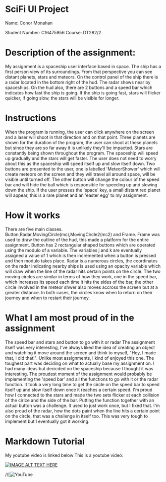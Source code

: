 # SciFi UI Project

Name: Conor Monahan

Student Number: C16475956
Course: DT282/2

# Description of the assignment: 
My assignment is  a spaceship user interface based in space. The ship has a first person view of its surroundings. From that perspective you can see distant planets, stars and meteors. On the control panel of the ship there is a radar located in the bottom right of the hud. The radar shows near by spaceships. On the hud also, there are 2 buttons and a speed bar which indicates how fast the ship is going. If the ship is going fast, stars will flicker quicker, if going slow, the stars will be visible for longer.

# Instructions
When the program is running, the user can click anywhere on the screen and a laser will shoot in that direction and on that point. Three planets are shown for the duration of the program, the user can shoot at these planets but since they are so far away it is unlikely they'll be impacted. Stars are constantly being shown throughout the program. The spaceship will speed up gradually and the stars will get faster. The user does not need to worry about this as the spaceship will speed itself up and slow itself down. Two buttons are presented to the user, one is labelled 'MeteorShower' which will create meteors on the screen and they will travel all around space, will be visible until turned off. The other button will change the colour of the speed bar and will hide the ball which is responsible for speeding up and slowing down the ship. If the user presses the 'space' key, a small distant red planet will appear, this is a rare planet and an 'easter egg' to my assignment.
# How it works
There are five main classes. Button,Radar,MovingCircle(mc),MovingCircle2(mc2) and Frame. Frame was used to draw the outline of the hud, this made a platform for the entire assignment. Button has 2 rectangular shaped buttons which are operated using the modulo of a variable. The variables j and k are eventually assigned a value of 1 which is then incremented when a button is pressed and then modulo takes place. Radar is a numerous circles, the coordinates on the radar indicating nearby ships is used using an opacity variable which will draw when the line of the radar hits certain points on the circle. The two moving circles are similar in terms of how they work, one in the speed bar, which increases its speed each time it hits the sides of the bar, the other circle involved in the meteor shwer also moves accross the screen but at a greater distance. In both cases, the circles know when to return on their journey and when to restart their journey.


# What I am most proud of in the assignment
The speed bar and stars and button to go with it or radar
The assignment itself was very interesting, I've always liked the idea of creating an object and watching it move around the screen and think to myself, "Hey, I made that, I did that!". Unlike most assignments, I kind of enjoyed this one. The toughest part was deciding on what to actually base my assignment on. I had many ideas but decicded on the spaceship because I thought it was interesting. The proudest moment of the assignment would probably be implementing the 'speed bar' and all the functions to go with it or the radar function. It took a very long time to get the circle on the speed bar to speed itself up and slow itself down once it reaches a certain speed. I'm proud how I connected to the stars and made the two sets flicker at each collision of the cirlce and the side of the bar. Putting the function together with an actual button was a challenge. It used to just work once, but I fixed that. I'm also proud of the radar, how the dots paint when the line hits a certain point on the circle, that was a challenge in itself too. This was very tough to implement but I eventually got it working.

# Markdown Tutorial
My youtube video is linked below 
This is a youtube video:

[![IMAGE ALT TEXT HERE](https://img.youtube.com/vi/YpF7g7RDW7Lw/0.jpg)](https://www.youtube.com/watch?v=pF7g7RDW7Lw)




//[![YouTube](https://www.youtube.com/watch?v=pF7g7RDW7Lw)


